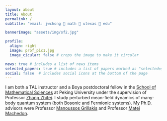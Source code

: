 ```yaml
---
layout: about
title: About 
permalink: /
subtitle: "email: jwchong 🍎 math 🐶 utexas 🐶 edu"

bannerImage: "assets/img/sf2.jpg"

profile:
  align: right
  image: prof_pic1.jpg
  image_cicular: false # crops the image to make it circular

news: true # includes a list of news items
selected_papers: true # includes a list of papers marked as "selected={true}"
social: false  # includes social icons at the bottom of the page
---
```


I am both a TAL instructor and a Boya postdoctoral fellow in the [School of Mathematical Sciences](http://english.math.pku.edu.cn/) at Peking University under the supervision of Professor [Zhang Zhifei](http://english.math.pku.edu.cn/peoplefaculty/128.html). I study perturbed mean-field dynamics of many-body quantum system (both Bosonic and Fermionic systems). My Ph.D. advisors were Professor [Manoussos Grillakis](http://www.math.umd.edu/~mggrlk/) and Professor [Matei Machedon](http://math.umd.edu/~matei/). 
